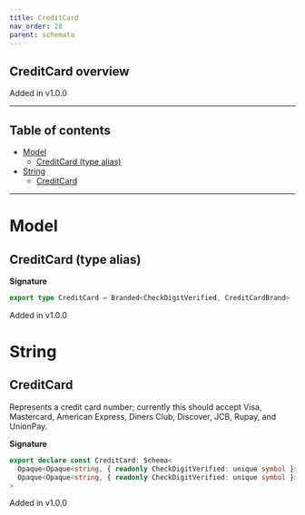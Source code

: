 ```yaml
---
title: CreditCard
nav_order: 28
parent: schemata
---
```


## CreditCard overview

Added in v1.0.0

---

<h2 class="text-delta">Table of contents</h2>

- [Model](#model)
  - [CreditCard (type alias)](#creditcard-type-alias)
- [String](#string)
  - [CreditCard](#creditcard)

---

# Model

## CreditCard (type alias)

**Signature**

```ts
export type CreditCard = Branded<CheckDigitVerified, CreditCardBrand>
```

Added in v1.0.0

# String

## CreditCard

Represents a credit card number; currently this should accept Visa, Mastercard,
American Express, Diners Club, Discover, JCB, Rupay, and UnionPay.

**Signature**

```ts
export declare const CreditCard: Schema<
  Opaque<Opaque<string, { readonly CheckDigitVerified: unique symbol }>, CreditCardBrand>,
  Opaque<Opaque<string, { readonly CheckDigitVerified: unique symbol }>, CreditCardBrand>
>
```

Added in v1.0.0
